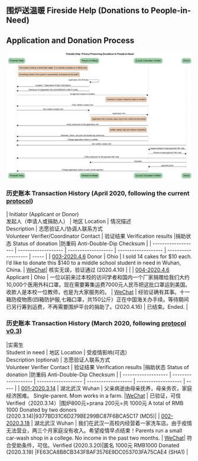 ## 围炉送温暖 Fireside Help (Donations to People-in-Need)

## Application and Donation Process

![](Donations/DonationProcess.png)

### 历史账本 Transaction History (April 2020, following the current [protocol](Donations/Donations.docx))

| Initiator (Applicant or Donor) <br> 发起人（申请人或捐助人）   | 地区 Location    | 情况描述<br>Description  | 志愿验证人/协调人联系方式<br>Volunteer Verifier/Coordinator Contact | 验证结果 Verification results |捐助状态 Status of donation |防重码 Anti-Double-Dip Checksum |
| ------------------- |  ------------------- | ------------------- | ------------------- | ------------------- | ----- | 
| [003-2020.4.6](Donations/003/Donor003) Donor | Ohio | I sold 14 cakes for $10 each. I’d like to donate this $140 to a middle school student in need in Wuhan, China. | [WeChat](Donations/003/Verifier003.png)| 核实无误，验证通过 (2020.4.10) | | 
| [004-2020.4.6](Donations/004/Applicant004) Applicant | Ohio | 一位以前来过本校的访问学者和国内一个厂家捐赠给我们大约10,000个医用外科口罩。现在需要筹集运费7000元人民币把这批口罩运到美国。收款人是本校一位教师，也是为大家服务的。 | [WeChat](Donations/004/Verifier004.png) | 经验证确有其事。十一箱防疫物质(四箱防护服,七箱口罩，共150公斤）正在中国海关办手续。等待期间已另行筹到运费，不再需要围炉平台的捐助了。(2020.4.16) | 已结束。Ended. | 


### 历史账本 Transaction History (March 2020, following [protocol v0.3](Donations/Donations-v0.3.docx))

|实需生<br>Student in need           | 地区 Location    | 受疫情影响(可选）<br>Description (optional)  | 志愿验证人联系方式<br>Volunteer Verifier Contact | 验证结果 Verification results |捐助状态 Status of donation |防重码 Anti-Double-Dip Checksum |
| ------------------- |  ------------------- | ------------------- | ------------------- | ------------------- | ----- | 
| [001-2020.3.14](Donations/001/Student001)  | 湖北武汉 Wuhan            |  父亲病逝由母亲抚养，母亲务农，家庭经济困难。  Single-parent. Mom works in a farm.            |[WeChat](Donations/001/Verifier001.jpg) | 已验证，可信 Verified（2020.3.14）|围炉800元+prana 200元=共 1000元 A total of RMB 1000 Donated by two donors (2020.3.14)|9377BD31C6D279BE299BC87F6BCA5C17 (MD5)|
| [002-2020.3.18](Donations/002/Student002) | 湖北武汉 Wuhan | 我们在武汉一高校内经营着一家洗车店。由于疫情无法营业，两三个月家庭没有收入。希望疫情早点结束！Parents run a small car-wash shop in a college. No income in the past two months. | [WeChat](Donations/002/Verifier002.jpg)| 符合受助条件，可信。Verified (2020.3.20)|匿名 1000元 RMB1000 Donated (2020.3.19) |FE63CA8B8CB343FBAF3576E9DC053703FA75CAE4 (SHA1) |

